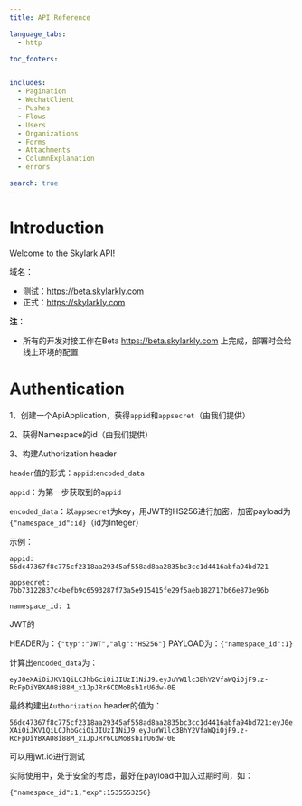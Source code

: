 ```yaml
---
title: API Reference

language_tabs:
  - http

toc_footers:


includes:
  - Pagination
  - WechatClient
  - Pushes
  - Flows
  - Users
  - Organizations
  - Forms
  - Attachments
  - ColumnExplanation
  - errors

search: true
---
```


# Introduction

Welcome to the Skylark API!

域名：
  
  - 测试：https://beta.skylarkly.com
  - 正式：https://skylarkly.com

**注**：
  
  - 所有的开发对接工作在Beta https://beta.skylarkly.com 上完成，部署时会给线上环境的配置

# Authentication

1、创建一个ApiApplication，获得`appid`和`appsecret`（由我们提供）

2、获得Namespace的id（由我们提供）

3、构建Authorization header

`header`值的形式：`appid`:`encoded_data`

`appid`：为第一步获取到的`appid`

`encoded_data`：以`appsecret`为key，用JWT的HS256进行加密，加密payload为`{"namespace_id":id}`（id为Integer）

示例：

`appid: 56dc47367f8c775cf2318aa29345af558ad8aa2835bc3cc1d4416abfa94bd721`

`appsecret: 7bb73122837c4befb9c6593287f73a5e915415fe29f5aeb182717b66e873e96b`

`namespace_id: 1`

JWT的

HEADER为：`{"typ":"JWT","alg":"HS256"}`
PAYLOAD为：`{"namespace_id":1}`

计算出`encoded_data`为：

`eyJ0eXAiOiJKV1QiLCJhbGciOiJIUzI1NiJ9.eyJuYW1lc3BhY2VfaWQiOjF9.z-RcFpDiYBXAO8i88M_x1JpJRr6CDMo8sb1rU6dw-0E`

最终构建出`Authorization` header的值为： 

`56dc47367f8c775cf2318aa29345af558ad8aa2835bc3cc1d4416abfa94bd721:eyJ0eXAiOiJKV1QiLCJhbGciOiJIUzI1NiJ9.eyJuYW1lc3BhY2VfaWQiOjF9.z-RcFpDiYBXAO8i88M_x1JpJRr6CDMo8sb1rU6dw-0E`

可以用jwt.io进行测试

实际使用中，处于安全的考虑，最好在payload中加入过期时间，如：

  `{"namespace_id":1,"exp":1535553256}`
